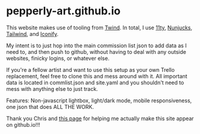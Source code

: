 # pepperly-art.github.io

This website makes use of tooling from [Twind](https://craigerskine.github.io/11ty-twind/). In total, I use [11ty](https://www.11ty.dev/), [Nunjucks](https://mozilla.github.io/nunjucks/), [Tailwind](https://tailwindcss.com/), and [Iconify](https://icon-sets.iconify.design/).

My intent is to just hop into the main commission list json to add data as I need to, and then push to github, without having to deal with any outside websites, finicky logins, or whatever else.

If you're a fellow artist and want to use this setup as your own Trello replacement, feel free to clone this and mess around with it. All important data is located in commlist.json and site.yaml and you shouldn't need to mess with anything else to just track. 

Features: Non-javascript lightbox, light/dark mode, mobile responsiveness, one json that does ALL THE WORK.

Thank you Chris and [this page](https://www.dawidsblog.com/posts/tutorial_11ty_github_pages/) for helping me actually make this site appear on github.io!!!